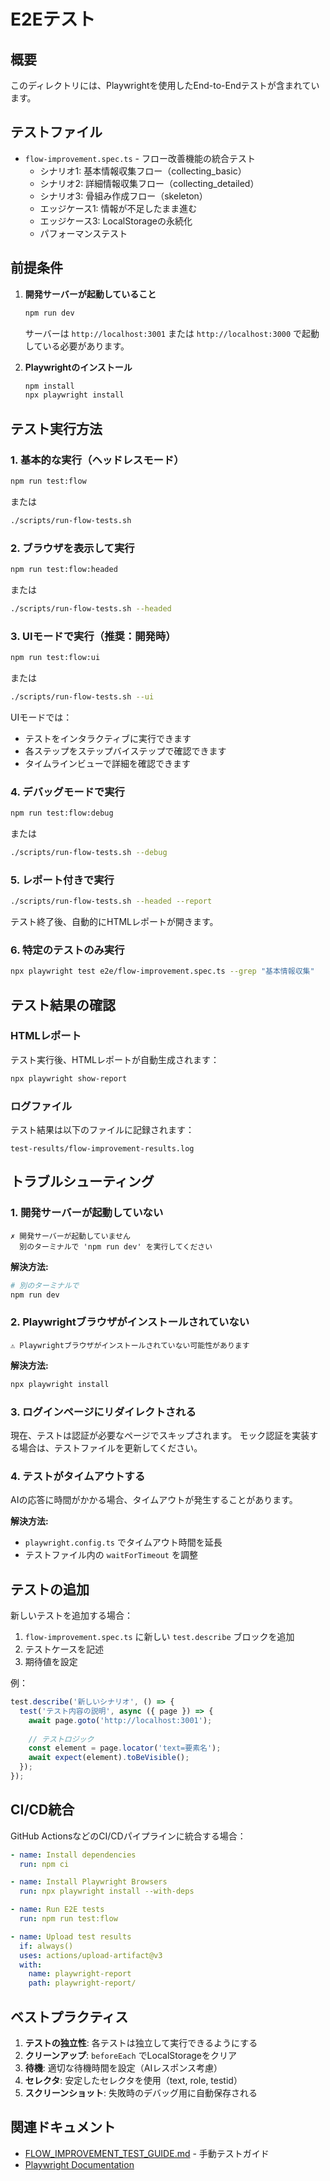 # E2Eテスト

## 概要

このディレクトリには、Playwrightを使用したEnd-to-Endテストが含まれています。

## テストファイル

- `flow-improvement.spec.ts` - フロー改善機能の統合テスト
  - シナリオ1: 基本情報収集フロー（collecting_basic）
  - シナリオ2: 詳細情報収集フロー（collecting_detailed）
  - シナリオ3: 骨組み作成フロー（skeleton）
  - エッジケース1: 情報が不足したまま進む
  - エッジケース3: LocalStorageの永続化
  - パフォーマンステスト

## 前提条件

1. **開発サーバーが起動していること**
   ```bash
   npm run dev
   ```
   サーバーは `http://localhost:3001` または `http://localhost:3000` で起動している必要があります。

2. **Playwrightのインストール**
   ```bash
   npm install
   npx playwright install
   ```

## テスト実行方法

### 1. 基本的な実行（ヘッドレスモード）

```bash
npm run test:flow
```

または

```bash
./scripts/run-flow-tests.sh
```

### 2. ブラウザを表示して実行

```bash
npm run test:flow:headed
```

または

```bash
./scripts/run-flow-tests.sh --headed
```

### 3. UIモードで実行（推奨：開発時）

```bash
npm run test:flow:ui
```

または

```bash
./scripts/run-flow-tests.sh --ui
```

UIモードでは：
- テストをインタラクティブに実行できます
- 各ステップをステップバイステップで確認できます
- タイムラインビューで詳細を確認できます

### 4. デバッグモードで実行

```bash
npm run test:flow:debug
```

または

```bash
./scripts/run-flow-tests.sh --debug
```

### 5. レポート付きで実行

```bash
./scripts/run-flow-tests.sh --headed --report
```

テスト終了後、自動的にHTMLレポートが開きます。

### 6. 特定のテストのみ実行

```bash
npx playwright test e2e/flow-improvement.spec.ts --grep "基本情報収集"
```

## テスト結果の確認

### HTMLレポート

テスト実行後、HTMLレポートが自動生成されます：

```bash
npx playwright show-report
```

### ログファイル

テスト結果は以下のファイルに記録されます：

```
test-results/flow-improvement-results.log
```

## トラブルシューティング

### 1. 開発サーバーが起動していない

```
✗ 開発サーバーが起動していません
  別のターミナルで 'npm run dev' を実行してください
```

**解決方法:**
```bash
# 別のターミナルで
npm run dev
```

### 2. Playwrightブラウザがインストールされていない

```
⚠ Playwrightブラウザがインストールされていない可能性があります
```

**解決方法:**
```bash
npx playwright install
```

### 3. ログインページにリダイレクトされる

現在、テストは認証が必要なページでスキップされます。
モック認証を実装する場合は、テストファイルを更新してください。

### 4. テストがタイムアウトする

AIの応答に時間がかかる場合、タイムアウトが発生することがあります。

**解決方法:**
- `playwright.config.ts` でタイムアウト時間を延長
- テストファイル内の `waitForTimeout` を調整

## テストの追加

新しいテストを追加する場合：

1. `flow-improvement.spec.ts` に新しい `test.describe` ブロックを追加
2. テストケースを記述
3. 期待値を設定

例：

```typescript
test.describe('新しいシナリオ', () => {
  test('テスト内容の説明', async ({ page }) => {
    await page.goto('http://localhost:3001');
    
    // テストロジック
    const element = page.locator('text=要素名');
    await expect(element).toBeVisible();
  });
});
```

## CI/CD統合

GitHub ActionsなどのCI/CDパイプラインに統合する場合：

```yaml
- name: Install dependencies
  run: npm ci

- name: Install Playwright Browsers
  run: npx playwright install --with-deps

- name: Run E2E tests
  run: npm run test:flow

- name: Upload test results
  if: always()
  uses: actions/upload-artifact@v3
  with:
    name: playwright-report
    path: playwright-report/
```

## ベストプラクティス

1. **テストの独立性**: 各テストは独立して実行できるようにする
2. **クリーンアップ**: `beforeEach` でLocalStorageをクリア
3. **待機**: 適切な待機時間を設定（AIレスポンス考慮）
4. **セレクタ**: 安定したセレクタを使用（text, role, testid）
5. **スクリーンショット**: 失敗時のデバッグ用に自動保存される

## 関連ドキュメント

- [FLOW_IMPROVEMENT_TEST_GUIDE.md](../docs/FLOW_IMPROVEMENT_TEST_GUIDE.md) - 手動テストガイド
- [Playwright Documentation](https://playwright.dev/)

